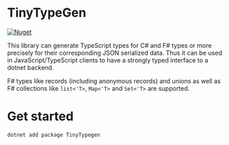 # TinyTypeGen

[![Nuget](https://img.shields.io/nuget/v/TinyTypegen?logo=nuget)](https://nuget.org/packages/TinyTypegen)

This library can generate TypeScript types for C# and F# types or more precisely for their corresponding JSON serialized data. Thus it can be used in JavaScript/TypeScript clients to have a strongly typed interface to a dotnet backend.

F# types like records (including anonymous records) and unions as well as F# collections like `list<'T>`, `Map<'T>` and `Set<'T>` are supported.

# Get started

`dotnet add package TinyTypegen`

